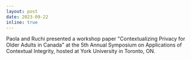 ```yaml
---
layout: post
date: 2023-09-22
inline: true
---
```

Paola and Ruchi presented a workshop paper "Contextualizing Privacy for Older Adults in Canada" at the 5th Annual Symposium on Applications of Contextual Integrity, hosted at York University in Toronto, ON.  
